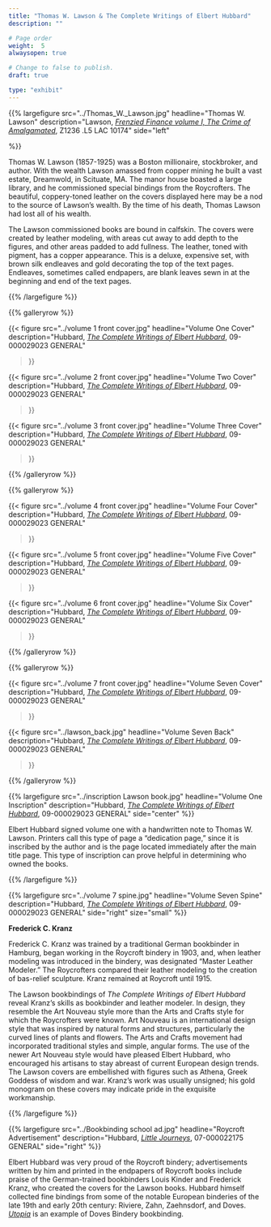 ```yaml
---
title: "Thomas W. Lawson & The Complete Writings of Elbert Hubbard"
description: ""

# Page order
weight:  5
alwaysopen: true

# Change to false to publish.
draft: true

type: "exhibit"
---
```

{{% largefigure src="../Thomas_W._Lawson.jpg"
           headline="Thomas W. Lawson"
           description="Lawson, *[Frenzied Finance volume I, The Crime of Amalgamated](https://bc-primo.hosted.exlibrisgroup.com/primo-explore/fulldisplay?docid=ALMA-BC21328502220001021&context=L&vid=bclib_new&search_scope=bcl&tab=bcl_only&lang=en_US)*, Z1236 .L5 LAC 10174"
           side="left"
		   
		   
%}}

Thomas W. Lawson (1857-1925) was a Boston millionaire, stockbroker, and author. With the wealth Lawson amassed from copper mining he built a vast estate, Dreamwold, in Scituate, MA. The manor house boasted a large library, and he commissioned special bindings from the Roycrofters. The beautiful, coppery-toned leather on the covers displayed here may be a nod to the source of Lawson’s wealth. By the time of his death, Thomas Lawson had lost all of his wealth.   

The Lawson commissioned books are bound in calfskin. The covers were created by leather modeling, with areas cut away to add depth to the figures, and other areas padded to add fullness. The leather, toned with pigment, has a copper appearance. This is a deluxe, expensive set, with brown silk endleaves and gold decorating the top of the text pages. Endleaves, sometimes called endpapers, are blank leaves sewn in at the beginning and end of the text pages.

{{% /largefigure %}}



{{% galleryrow %}}


{{< figure src="../volume 1 front cover.jpg"
           headline="Volume One Cover"
           description="Hubbard, [*The Complete Writings of Elbert Hubbard*](https://bc-primo.hosted.exlibrisgroup.com/primo-explore/fulldisplay?docid=ALMA-BC21367055880001021&context=L&vid=bclib_new&search_scope=bcl&tab=bcl_only&lang=en_US), 09-000029023 GENERAL"
>}}

{{< figure src="../volume 2 front cover.jpg"
           headline="Volume Two Cover"
           description="Hubbard, [*The Complete Writings of Elbert Hubbard*](https://bc-primo.hosted.exlibrisgroup.com/primo-explore/fulldisplay?docid=ALMA-BC21367055880001021&context=L&vid=bclib_new&search_scope=bcl&tab=bcl_only&lang=en_US), 09-000029023 GENERAL"
>}}

{{< figure src="../volume 3 front cover.jpg"
           headline="Volume Three Cover"
           description="Hubbard, [*The Complete Writings of Elbert Hubbard*](https://bc-primo.hosted.exlibrisgroup.com/primo-explore/fulldisplay?docid=ALMA-BC21367055880001021&context=L&vid=bclib_new&search_scope=bcl&tab=bcl_only&lang=en_US), 09-000029023 GENERAL"
>}}

{{% /galleryrow %}}


{{% galleryrow %}}


{{< figure src="../volume 4 front cover.jpg"
           headline="Volume Four Cover"
           description="Hubbard, [*The Complete Writings of Elbert Hubbard*](https://bc-primo.hosted.exlibrisgroup.com/primo-explore/fulldisplay?docid=ALMA-BC21367055880001021&context=L&vid=bclib_new&search_scope=bcl&tab=bcl_only&lang=en_US), 09-000029023 GENERAL"
>}}

{{< figure src="../volume 5 front cover.jpg"
           headline="Volume Five Cover"
           description="Hubbard, [*The Complete Writings of Elbert Hubbard*](https://bc-primo.hosted.exlibrisgroup.com/primo-explore/fulldisplay?docid=ALMA-BC21367055880001021&context=L&vid=bclib_new&search_scope=bcl&tab=bcl_only&lang=en_US), 09-000029023 GENERAL"
>}}

{{< figure src="../volume 6 front cover.jpg"
           headline="Volume Six Cover"
           description="Hubbard, [*The Complete Writings of Elbert Hubbard*](https://bc-primo.hosted.exlibrisgroup.com/primo-explore/fulldisplay?docid=ALMA-BC21367055880001021&context=L&vid=bclib_new&search_scope=bcl&tab=bcl_only&lang=en_US), 09-000029023 GENERAL"
>}}

{{% /galleryrow %}}

{{% galleryrow %}}


{{< figure src="../volume 7 front cover.jpg"
           headline="Volume Seven Cover"
           description="Hubbard, [*The Complete Writings of Elbert Hubbard*](https://bc-primo.hosted.exlibrisgroup.com/primo-explore/fulldisplay?docid=ALMA-BC21367055880001021&context=L&vid=bclib_new&search_scope=bcl&tab=bcl_only&lang=en_US), 09-000029023 GENERAL"
>}}

{{< figure src="../lawson_back.jpg"
           headline="Volume Seven Back"
           description="Hubbard, [*The Complete Writings of Elbert Hubbard*](https://bc-primo.hosted.exlibrisgroup.com/primo-explore/fulldisplay?docid=ALMA-BC21367055880001021&context=L&vid=bclib_new&search_scope=bcl&tab=bcl_only&lang=en_US), 09-000029023 GENERAL"
>}}


{{% /galleryrow %}}

{{% largefigure src="../inscription Lawson book.jpg"
           headline="Volume One Inscription"
           description="Hubbard, [*The Complete Writings of Elbert Hubbard*](https://bc-primo.hosted.exlibrisgroup.com/primo-explore/fulldisplay?docid=ALMA-BC21367055880001021&context=L&vid=bclib_new&search_scope=bcl&tab=bcl_only&lang=en_US), 09-000029023 GENERAL"
		   side="center"
%}}

Elbert Hubbard signed volume one with a handwritten note to Thomas W. Lawson. Printers call this type of page a “dedication page,” since it is inscribed by the author and is the page located immediately after the main title page. This type of inscription can prove helpful in determining who owned the books.

{{% /largefigure %}}


{{% largefigure src="../volume 7 spine.jpg"
           headline="Volume Seven Spine"
           description="Hubbard, [*The Complete Writings of Elbert Hubbard*](https://bc-primo.hosted.exlibrisgroup.com/primo-explore/fulldisplay?docid=ALMA-BC21367055880001021&context=L&vid=bclib_new&search_scope=bcl&tab=bcl_only&lang=en_US), 09-000029023 GENERAL"
		   side="right"
		   size="small"
%}}



__Frederick C. Kranz__
		   
Frederick C. Kranz was trained by a traditional German bookbinder in Hamburg, began working in the Roycroft bindery in 1903, and, when leather modeling was introduced in the bindery, was designated “Master Leather Modeler.” The Roycrofters compared their leather modeling to the creation of bas-relief sculpture. Kranz remained at Roycroft until 1915.  

The Lawson bookbindings of *The Complete Writings of Elbert Hubbard* reveal Kranz’s skills as bookbinder and leather modeler. In design, they resemble the Art Nouveau style more than the Arts and Crafts style for which the Roycrofters were known. Art Nouveau is an international design style that was inspired by natural forms and structures, particularly the curved lines of plants and flowers. The Arts and Crafts movement had incorporated traditional styles and simple, angular forms. The use of the newer Art Nouveau style would have pleased Elbert Hubbard, who encouraged his artisans to stay abreast of current European design trends. The Lawson covers are embellished with figures such as Athena, Greek Goddess of wisdom and war. Kranz’s work was usually unsigned; his gold monogram on these covers may indicate pride in the exquisite workmanship.

{{% /largefigure %}}
	   


{{% largefigure src="../Bookbinding school ad.jpg"
           headline="Roycroft Advertisement"
           description="Hubbard, [*Little Journeys*](https://bc-primo.hosted.exlibrisgroup.com/primo-explore/fulldisplay?docid=ALMA-BC21335517720001021&context=L&vid=bclib_new&search_scope=lib_BURNS&tab=bcl_only&lang=en_US),  07-000022175 GENERAL"
           side="right"
%}}

Elbert Hubbard was very proud of the Roycroft bindery; advertisements written by him and printed in the endpapers
of Roycroft books include praise of the German-trained bookbinders Louis Kinder and Frederick Kranz, who created
the covers for the Lawson books. Hubbard himself collected fine bindings from some of the notable European binderies of the late 19th and early 20th century: Riviere, Zahn, Zaehnsdorf, and Doves. [*Utopia*](https://bc-primo.hosted.exlibrisgroup.com/primo-explore/fulldisplay?docid=ALMA-BC21312191480001021&context=L&vid=bclib_new&search_scope=lib_LAW&tab=bcl_only&lang=en_US) is an example of Doves Bindery bookbinding. 




